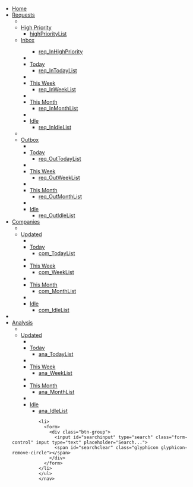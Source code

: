 <html>
<nav id="nav-dashboardHeader">
  <ul>
    <li class="current_menu_item"><a href="#">Home</a>
      <li><a href="#">Requests</a>
        <ul>
          <li class="current_menu_item">
            <li><a href="http://portal/#">High Priority</a>
              <ul>
                <li><a href="http://portal/#">highPriorityList</a>
              </ul>
              <li><a href="http://portal/#">Inbox</a>
                <ul>
                  <ul>
                    <li><a href="http://portal/#">req_InHighPriority</a>
                  </ul>
                  <li class="current_menu_item">
                    <li><a href="http://portal/#">Today</a>
                      <ul>
                        <li><a href="http://portal/#">req_InTodayList</a>
                      </ul>
                      <li class="current_menu_item">
                        <li><a href="http://portal/#">This Week</a>
                          <ul>
                            <li><a href="http://portal/#">req_InWeekList</a>
                          </ul>
                          <li class="current_menu_item">
                            <li><a href="http://portal/#">This Month</a>
                              <ul>
                                <li><a href="http://portal/#">req_InMonthList</a>
                              </ul>
                              <li class="current_menu_item">
                                <li><a href="http://portal/#">Idle</a>
                                  <ul>
                                    <li><a href="http://portal/#">req_InIdleList</a>
                                  </ul>
                </ul>
                <li class="current_menu_item">
                  <li><a href="http://portal/#">Outbox</a>
                    <ul>
                      <li class="current_menu_item">
                        <li><a href="http://portal/#">Today</a>
                          <ul>
                            <li><a href="http://portal/#">req_OutTodayList</a>
                          </ul>
                          <li class="current_menu_item">
                            <li><a href="http://portal/#">This Week</a>
                              <ul>
                                <li><a href="http://portal/#">req_OutWeekList</a>
                              </ul>
                              <li class="current_menu_item">
                                <li><a href="http://portal/#">This Month</a>
                                  <ul>
                                    <li><a href="http://portal/#">req_OutMonthList</a>
                                  </ul>
                                  <li class="current_menu_item">
                                    <li><a href="http://portal/#">Idle</a>
                                      <ul>
                                        <li><a href="http://portal/#">req_OutIdleList</a>
                                      </ul>
                    </ul>
        </ul>
        <li class="current_menu_item"><a href="#">Companies</a>
          <ul>
            <li class="current_menu_item">
              <li><a href="http://portal/#">Updated</a>
                <ul>
                  <li class="current_menu_item">
                    <li><a href="http://portal/#">Today</a>
                      <ul>
                        <li><a href="http://portal/#">com_TodayList</a>
                      </ul>
                      <li class="current_menu_item">
                        <li><a href="http://portal/#">This Week</a>
                          <ul>
                            <li><a href="http://portal/#">com_WeekList</a>
                          </ul>
                          <li class="current_menu_item">
                            <li><a href="http://portal/#">This Month</a>
                              <ul>
                                <li><a href="http://portal/#">com_MonthList</a>
                              </ul>
                              <li class="current_menu_item">
                                <li><a href="http://portal/#">Idle</a>
                                  <ul>
                                    <li><a href="http://portal/#">com_IdleList</a>
                                  </ul>
                </ul>
          </ul>
          <li class="current_menu_item">
            <li><a href="#">Analysis</a>
              <ul>
                <li class="current_menu_item">
                  <li><a href="http://portal/#">Updated</a>
                    <ul>
                      <li class="current_menu_item">
                        <li><a href="http://portal/#">Today</a>
                          <ul>
                            <li><a href="http://portal/#">ana_TodayList</a>
                          </ul>
                          <li class="current_menu_item">
                            <li><a href="http://portal/#">This Week</a>
                              <ul>
                                <li><a href="http://portal/#">ana_WeekList</a>
                              </ul>
                              <li class="current_menu_item">
                                <li><a href="http://portal/#">This Month</a>
                                  <ul>
                                    <li><a href="http://portal/#">ana_MonthList</a>
                                  </ul>
                                  <li class="current_menu_item">
                                    <li><a href="http://portal/#">Idle</a>
                                      <ul>
                                        <li><a href="http://portal/#">ana_IdleList</a>
                                      </ul>
                    </ul>
              </ul>

              <li>
                <form>
                  <div class="btn-group">
                    <input id="searchinput" type="search" class="form-control" input type="text" placeholder="Search...">
                    <span id="searchclear" class="glyphicon glyphicon-remove-circle"></span>
                  </div>
                </form>
              </li>
              </ul>
              </nav>
</html>
